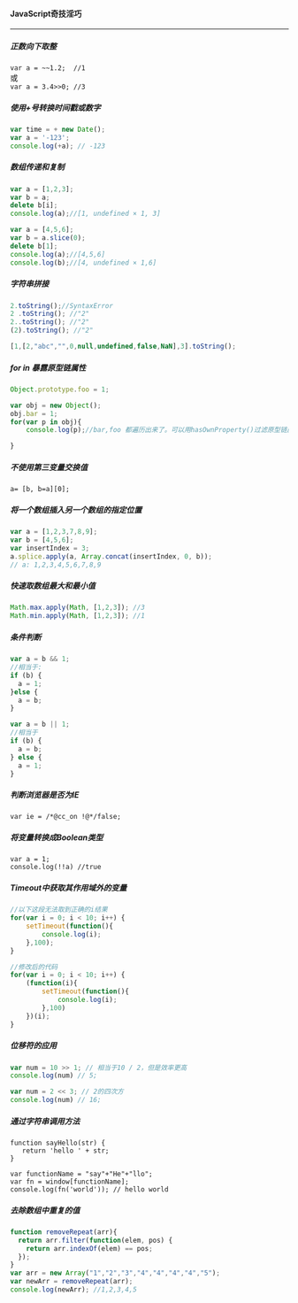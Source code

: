 #### **JavaScript奇技淫巧**  
***

##### 正数向下取整

`var a = ~~1.2;  //1`   
或  
`var a = 3.4>>0; //3 `

##### 使用+号转换时间戳或数字  

```javaScript
var time = + new Date();
var a = '-123';
console.log(+a); // -123
```

##### 数组传递和复制

```javaScript
var a = [1,2,3];  
var b = a;    
delete b[i];
console.log(a);//[1, undefined × 1, 3]

var a = [4,5,6];
var b = a.slice(0);
delete b[1];
console.log(a);//[4,5,6]
console.log(b);//[4, undefined × 1,6]
```
##### 字符串拼接

```javaScript
2.toString();//SyntaxError
2 .toString(); //"2"
2..toString(); //"2"
(2).toString(); //"2"

[1,[2,"abc","",0,null,undefined,false,NaN],3].toString();

```

##### for in 暴露原型链属性

```javaScript
Object.prototype.foo = 1;

var obj = new Object();
obj.bar = 1;
for(var p in obj){
    console.log(p);//bar,foo 都遍历出来了。可以用hasOwnProperty()过滤原型链属性

}
```
##### 不使用第三变量交换值

`a= [b, b=a][0];`

##### 将一个数组插入另一个数组的指定位置

```javaScript
var a = [1,2,3,7,8,9];
var b = [4,5,6];
var insertIndex = 3;
a.splice.apply(a, Array.concat(insertIndex, 0, b));
// a: 1,2,3,4,5,6,7,8,9

```

##### 快速取数组最大和最小值

```javaScript
Math.max.apply(Math, [1,2,3]); //3
Math.min.apply(Math, [1,2,3]); //1
```
##### 条件判断

```javaScript
var a = b && 1;
//相当于:
if (b) {
  a = 1;
}else {
  a = b;
}

var a = b || 1;
//相当于
if (b) {
  a = b;
} else {
  a = 1;
}
```

##### 判断浏览器是否为IE

`var ie = /*@cc_on !@*/false;`

##### 将变量转换成Boolean类型

```
var a = 1;
console.log(!!a) //true
```
##### Timeout中获取其作用域外的变量
```javaScript
//以下这段无法取到正确的i结果
for(var i = 0; i < 10; i++) {
    setTimeout(function(){
        console.log(i);
    },100);
}

//修改后的代码
for(var i = 0; i < 10; i++) {
    (function(i){
        setTimeout(function(){
            console.log(i);
        },100)
    })(i);
}

```

##### 位移符的应用

```javaScript
var num = 10 >> 1; // 相当于10 / 2，但是效率更高 
console.log(num) // 5;

var num = 2 << 3; // 2的四次方
console.log(num) // 16;
```

##### 通过字符串调用方法

```javaSript
function sayHello(str) {
   return 'hello ' + str;
}

var functionName = "say"+"He"+"llo";
var fn = window[functionName];
console.log(fn('world')); // hello world

```

##### 去除数组中重复的值

```javaScript
function removeRepeat(arr){
  return arr.filter(function(elem, pos) {
    return arr.indexOf(elem) == pos;
  });
}
var arr = new Array("1","2","3","4","4","4","4","5");
var newArr = removeRepeat(arr);
console.log(newArr); //1,2,3,4,5

```
